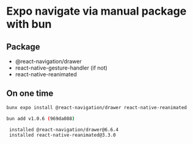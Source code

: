 # Expo navigate via manual package with bun

## Package

- @react-navigation/drawer
- react-native-gesture-handler (if not)
- react-native-reanimated

## On one time

```bash
bunx expo install @react-navigation/drawer react-native-reanimated
```

```bash
bun add v1.0.6 (969da088)

 installed @react-navigation/drawer@6.6.4
 installed react-native-reanimated@3.3.0
```
